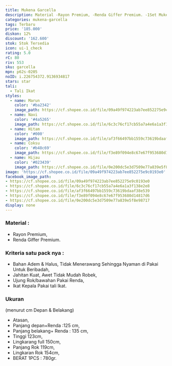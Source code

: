 ```yaml
---
title: Mukena Garcella
description: Material -Rayon Premium, -Renda Giffer Premium. -1Set Mukena, Rok & Tas
categories: mukena-garcella
tags: Terbaru
price: '185.000'
diskon: 12%
discount: '162.600'
stok: Stok Tersedia
icon: ui-1_check
rating: 5.0
rC: 80
riv: 553
sku: garcella
mpn: p62s-0205
noID: i.226754372.9136934817
stars: star
tali:
  - Tali Ikat
styles:
  - name: Marun
    color: '#ba2342'
    image_path: https://cf.shopee.co.id/file/09a49f974223ab7ee852275e9c0193e0
  - name: Navi
    color: '#4a5265'
    image_path: https://cf.shopee.co.id/file/6c3c76cf17cb55a7a4e6a1a3f138e2e8
  - name: Hitam
    color: '#000'
    image_path: https://cf.shopee.co.id/file/af3f66497bb1559c73619bdaaf38e539
  - name: Coksu
    color: '#b48c69'
    image_path: https://cf.shopee.co.id/file/f3e89f094e8c67e67f953680d14817d6
  - name: Hijau
    color: '#023439'
    image_path: https://cf.shopee.co.id/file/0e200dc5e3d7509e77a839e5f8e98717
image: 'https://cf.shopee.co.id/file/09a49f974223ab7ee852275e9c0193e0'
facebook_image_path:
- https://cf.shopee.co.id/file/09a49f974223ab7ee852275e9c0193e0
- https://cf.shopee.co.id/file/6c3c76cf17cb55a7a4e6a1a3f138e2e8
- https://cf.shopee.co.id/file/af3f66497bb1559c73619bdaaf38e539
- https://cf.shopee.co.id/file/f3e89f094e8c67e67f953680d14817d6
- https://cf.shopee.co.id/file/0e200dc5e3d7509e77a839e5f8e98717
display: none
---
```


### Material : 

- Rayon Premium,
- Renda Giffer Premium.

### Kriteria satu pack nya : 

- Bahan Adem & Halus, Tidak Menerawang Sehingga Nyaman di Pakai Untuk Beribadah, 
- Jahitan Kuat, Awet Tidak Mudah Robek, 
- Ujung Rok/bawahan Pakai Renda, 
- Ikat Kepala Pakai tali Ikat. 

### Ukuran

(menurut cm Depan & Belakang)
- Atasan, 
- Panjang depan+Renda :125 cm, 
- Panjang belakang+ Renda : 135 cm, 
- Tinggi 123cm, 
- Lingkarang full 150cm, 
- Panjang Rok 119cm, 
- Lingkaran Rok 154cm, 
- BERAT 1PCS : 780gr.

